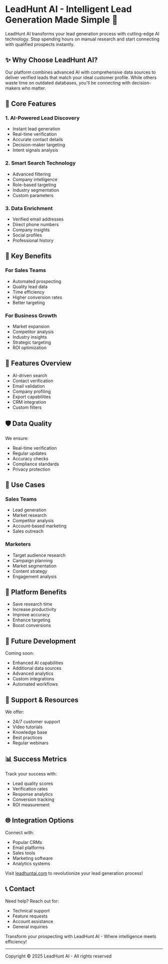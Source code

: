 # LeadHunt AI - Intelligent Lead Generation Made Simple 🎯

LeadHunt AI transforms your lead generation process with cutting-edge AI technology. Stop spending hours on manual research and start connecting with qualified prospects instantly.

## ✨ Why Choose LeadHunt AI?

Our platform combines advanced AI with comprehensive data sources to deliver verified leads that match your ideal customer profile. While others waste time on outdated databases, you'll be connecting with decision-makers who matter.

## 🚀 Core Features

### 1. AI-Powered Lead Discovery
- Instant lead generation
- Real-time verification
- Accurate contact details
- Decision-maker targeting
- Intent signals analysis

### 2. Smart Search Technology
- Advanced filtering
- Company intelligence
- Role-based targeting
- Industry segmentation
- Custom parameters

### 3. Data Enrichment
- Verified email addresses
- Direct phone numbers
- Company insights
- Social profiles
- Professional history

## 💼 Key Benefits

### For Sales Teams
- Automated prospecting
- Quality lead data
- Time efficiency
- Higher conversion rates
- Better targeting

### For Business Growth
- Market expansion
- Competitor analysis
- Industry insights
- Strategic targeting
- ROI optimization

## 🎯 Features Overview

- AI-driven search
- Contact verification
- Email validation
- Company profiling
- Export capabilities
- CRM integration
- Custom filters

## 🛡️ Data Quality

We ensure:
- Real-time verification
- Regular updates
- Accuracy checks
- Compliance standards
- Privacy protection

## 🌟 Use Cases

### Sales Teams
- Lead generation
- Market research
- Competitor analysis
- Account-based marketing
- Sales outreach

### Marketers
- Target audience research
- Campaign planning
- Market segmentation
- Content strategy
- Engagement analysis

## 💫 Platform Benefits

- Save research time
- Increase productivity
- Improve accuracy
- Enhance targeting
- Boost conversions

## 🔮 Future Development

Coming soon:
- Enhanced AI capabilities
- Additional data sources
- Advanced analytics
- Custom integrations
- Automated workflows

## 🤝 Support & Resources

We offer:
- 24/7 customer support
- Video tutorials
- Knowledge base
- Best practices
- Regular webinars

## 📊 Success Metrics

Track your success with:
- Lead quality scores
- Verification rates
- Response analytics
- Conversion tracking
- ROI measurement

## 🌐 Integration Options

Connect with:
- Popular CRMs
- Email platforms
- Sales tools
- Marketing software
- Analytics systems

Visit [leadhuntai.com](https://leadhuntai.com) to revolutionize your lead generation process!

## 📞 Contact

Need help? Reach out for:
- Technical support
- Feature requests
- Account assistance
- General inquiries

Transform your prospecting with LeadHunt AI - Where intelligence meets efficiency!

---

Copyright © 2025 LeadHunt AI - All rights reserved
